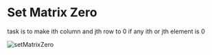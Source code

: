 # Set Matrix Zero

task is to make ith column and jth row to 0 if any ith or jth  element is 0

![setMatrixZero](https://github.com/murali-1999/learning_DSA/assets/71452201/df217509-1f33-478b-90fd-9aebe85ddb19)


